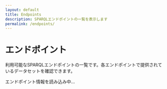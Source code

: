 ```yaml
---
layout: default
title: Endpoints
description: SPARQLエンドポイントの一覧を表示します
permalink: /endpoints/
---
```


<div class="p-hero">
  <h1 class="p-hero__title">エンドポイント</h1>
  <p class="p-hero__description">利用可能なSPARQLエンドポイントの一覧です。各エンドポイントで提供されているデータセットを確認できます。</p>
</div>

<div id="loading" class="p-loading">
  <p>エンドポイント情報を読み込み中...</p>
</div>

<div id="error" class="p-error" style="display: none;">
  <p>エンドポイントの読み込みに失敗しました。</p>
</div>

<div id="endpoints-list" style="display: none;">
  <!-- エンドポイント一覧がここに動的に生成されます -->
</div>

<script>
document.addEventListener('DOMContentLoaded', function() {
  loadEndpoints();
});

async function loadEndpoints() {
  const loadingEl = document.getElementById('loading');
  const errorEl = document.getElementById('error');
  const listEl = document.getElementById('endpoints-list');
  
  try {
    // temp-endpoints.json からエンドポイント情報を読み込み（テンポラリファイル）
    // 将来的にはAPIエンドポイントに変更予定
    const baseUrl = '/rdf-portal-v2.github.io' || '';
    const response = await fetch(`${baseUrl}/assets/data/temp-endpoints.json`);
    if (!response.ok) {
      throw new Error('Failed to fetch endpoints list');
    }
    
    const endpoints = await response.json();
    
    loadingEl.style.display = 'none';
    
    if (!endpoints || endpoints.length === 0) {
      errorEl.innerHTML = '<p>エンドポイント情報が見つかりませんでした。</p>';
      errorEl.style.display = 'block';
      return;
    }
    
    renderEndpoints(endpoints);
    listEl.style.display = 'block';
    
  } catch (error) {
    console.error('Error loading endpoints:', error);
    loadingEl.style.display = 'none';
    errorEl.innerHTML = `
      <p>エンドポイントの読み込みに失敗しました。</p>
      <p>エラー: ${error.message}</p>
    `;
    errorEl.style.display = 'block';
  }
}

function renderEndpoints(endpoints) {
  const listEl = document.getElementById('endpoints-list');
  const baseUrl = '/rdf-portal-v2.github.io' || '';
  
  // 統計情報を計算
  const totalEndpoints = endpoints.length;
  const totalDatasets = endpoints.reduce((sum, endpoint) => sum + endpoint.dataset.length, 0);
  const avgDatasetsPerEndpoint = Math.round(totalDatasets / totalEndpoints * 10) / 10;
  
  // 統計セクションのHTML（FLOCSSクラス使用）
  const statsHtml = `
    <div class="p-endpoint-stats">
      <h3>エンドポイント統計</h3>
      <div class="p-endpoint-stats__grid">
        <div class="p-endpoint-stats__item">
          <span class="p-endpoint-stats__number">${totalEndpoints}</span>
          <div class="p-endpoint-stats__label">総エンドポイント数</div>
        </div>
        <div class="p-endpoint-stats__item">
          <span class="p-endpoint-stats__number">${totalDatasets}</span>
          <div class="p-endpoint-stats__label">総データセット数</div>
        </div>
        <div class="p-endpoint-stats__item">
          <span class="p-endpoint-stats__number">${avgDatasetsPerEndpoint}</span>
          <div class="p-endpoint-stats__label">平均データセット数/EP</div>
        </div>
      </div>
    </div>
  `;
  
  // エンドポイントカードのHTML（FLOCSSクラス使用）
  const endpointsHtml = endpoints.map(endpoint => `
    <div class="p-endpoint__card">
      <div class="p-endpoint__header">
        <h3>${endpoint.id}</h3>
        <div class="p-endpoint__id">endpoint: ${endpoint.id}</div>
        <div class="p-endpoint__url">https://${endpoint.id}.example.com/sparql</div>
        <div class="p-endpoint__dataset-count">${endpoint.dataset.length} datasets</div>
      </div>
      <div class="p-endpoint-datasets__grid">
        ${endpoint.dataset.map(datasetId => `
          <div class="p-endpoint-datasets__item">
            <a href="${baseUrl}/dataset/?id=${datasetId}" class="p-endpoint-datasets__name">${datasetId}</a>
            <div class="p-endpoint-datasets__id">${datasetId}</div>
          </div>
        `).join('')}
      </div>
    </div>
  `).join('');
  
  listEl.innerHTML = statsHtml + endpointsHtml;
}

// 将来のAPI対応用の関数（コメントアウト）
/*
async function loadEndpointsFromAPI() {
  try {
    const response = await fetch('/api/endpoints');
    const endpoints = await response.json();
    
    renderEndpoints(endpoints);
  } catch (error) {
    console.error('Error loading endpoints from API:', error);
  }
}
*/
</script>
